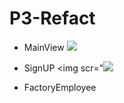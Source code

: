 # P3-Refact


- MainView <img src="https://img.icons8.com/metro/26/000000/checkmark.png">

- SignUP <img scr="<img src="https://img.icons8.com/metro/26/000000/checkmark.png">

- FactoryEmployee
